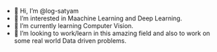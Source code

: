 - 👋 Hi, I’m @log-satyam
- 👀 I’m interested in Maachine Learning and Deep Learning.
- 🌱 I’m currently learning Computer Vision.
- 💞️ I’m looking to work/learn in this amazing field and also to work on some real world Data driven problems. 


<!---
log-satyam/log-satyam is a ✨ special ✨ repository because its `README.md` (this file) appears on your GitHub profile.
You can click the Preview link to take a look at your changes.
--->
